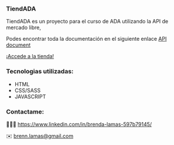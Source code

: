 ### TiendADA 

TiendADA es un proyecto para el curso de ADA utilizando la API de mercado libre, 

Podes encontrar toda la documentación en el siguiente enlace
<a href="https://developers.mercadolibre.com.ar/es_ar/api-docs-es">API document</a>

<a href="https://brendalamas.github.io/TiendADA-API/">¡Accede a la tienda!</a>

### Tecnologias utilizadas:
<ul>
  <li>HTML</li>
  <li>CSS/SASS</li>
  <li>JAVASCRIPT</li>
</ul>



### Contactame:
👩🏻‍💻 https://www.linkedin.com/in/brenda-lamas-597b79145/

✉️ brenn.lamas@gmail.com

